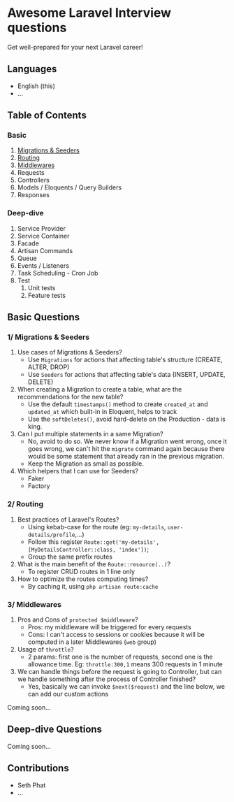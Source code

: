 # Awesome Laravel Interview questions

Get well-prepared for your next Laravel career! 


## Languages
- English (this)
- ...

## Table of Contents


### Basic

1. [Migrations & Seeders](https://github.com/sethsandaru/awesome-laravel-interviews#1-migrations--seeders)
2. [Routing](https://github.com/sethsandaru/awesome-laravel-interviews#2-routing)
3. [Middlewares](https://github.com/sethsandaru/awesome-laravel-interviews#3-middlewares)
4. Requests
5. Controllers
6. Models / Eloquents / Query Builders
7. Responses

### Deep-dive

1. Service Provider
2. Service Container
3. Facade
4. Artisan Commands
5. Queue
6. Events / Listeners
7. Task Scheduling - Cron Job
8. Test
    1. Unit tests
    2. Feature tests

## Basic Questions

### 1/ Migrations & Seeders

1. Use cases of Migrations & Seeders?
    - Use `Migrations` for actions that affecting table's structure (CREATE, ALTER, DROP)
    - Use `Seeders` for actions that affecting table's data (INSERT, UPDATE, DELETE)
2. When creating a Migration to create a table, what are the recommendations for the new table?
    - Use the default `timestamps()` method to create `created_at` and `updated_at` which built-in in Eloquent, helps to track
    - Use the `softDeletes()`, avoid hard-delete on the Production - data is king.
3. Can I put multiple statements in a same Migration?
    - No, avoid to do so. We never know if a Migration went wrong, once it goes wrong, we can't hit the `migrate` command again because there would be some statement that already ran in the previous migration.
    - Keep the Migration as small as possible.
4. Which helpers that I can use for Seeders?
    - Faker
    - Factory

### 2/ Routing

1. Best practices of Laravel's Routes?
    - Using kebab-case for the route (eg: `my-details`, `user-details/profile`,...)
    - Follow this register `Route::get('my-details', [MyDetailsController::class, 'index'])`;
    - Group the same prefix routes
2. What is the main benefit of the `Route::resource(..)`?
    - To register CRUD routes in 1 line only
3. How to optimize the routes computing times?
    - By caching it, using `php artisan route:cache`

### 3/ Middlewares

1. Pros and Cons of `protected $middleware`?
    - Pros: my middleware will be triggered for every requests
    - Cons: I can't access to sessions or cookies because it will be computed in a later Middlewares (`web` group)
2. Usage of `throttle`?
    - 2 params: first one is the number of requests, second one is the allowance time. Eg: `throttle:300,1` means 300 requests in 1 minute
3. We can handle things before the request is going to Controller, but can we handle something after the process of Controller finished?
    - Yes, basically we can invoke `$next($request)` and the line below, we can add our custom actions

Coming soon...

## Deep-dive Questions

Coming soon...

## Contributions
- Seth Phat
- ...
